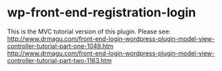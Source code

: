 # wp-front-end-registration-login
This is the MVC tutorial version of this plugin. Please see: <br />
http://www.drmagu.com/front-end-login-wordpress-plugin-model-view-controller-tutorial-part-one-1049.htm <br />
http://www.drmagu.com/front-end-login-wordpress-plugin-model-view-controller-tutorial-part-two-1163.htm

